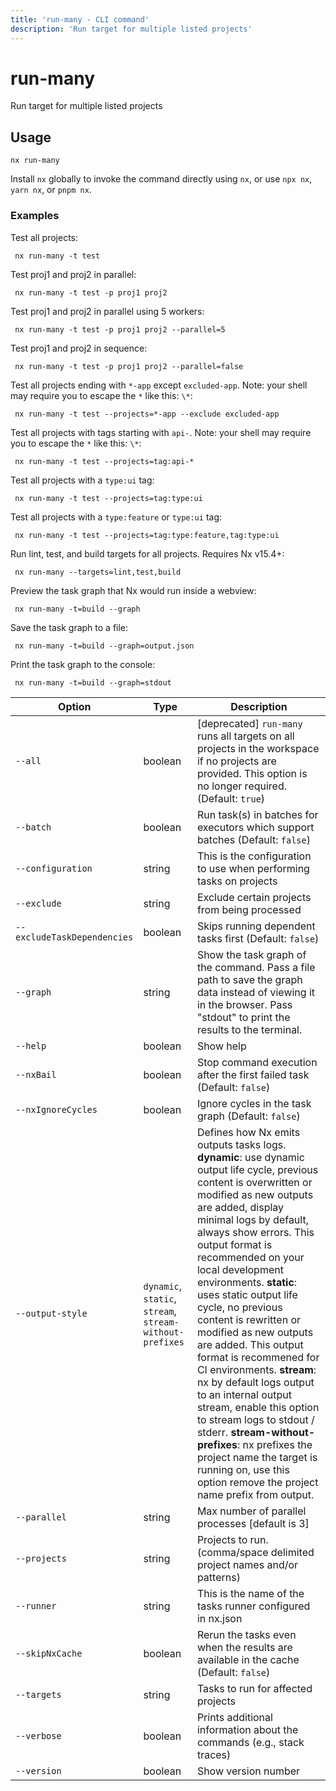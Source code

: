```yaml
---
title: 'run-many - CLI command'
description: 'Run target for multiple listed projects'
---
```


# run-many

Run target for multiple listed projects

## Usage

```shell
nx run-many
```

Install `nx` globally to invoke the command directly using `nx`, or use `npx nx`, `yarn nx`, or `pnpm nx`.

### Examples

Test all projects:

```shell
 nx run-many -t test
```

Test proj1 and proj2 in parallel:

```shell
 nx run-many -t test -p proj1 proj2
```

Test proj1 and proj2 in parallel using 5 workers:

```shell
 nx run-many -t test -p proj1 proj2 --parallel=5
```

Test proj1 and proj2 in sequence:

```shell
 nx run-many -t test -p proj1 proj2 --parallel=false
```

Test all projects ending with `*-app` except `excluded-app`. Note: your shell may require you to escape the `*` like this: `\*`:

```shell
 nx run-many -t test --projects=*-app --exclude excluded-app
```

Test all projects with tags starting with `api-`. Note: your shell may require you to escape the `*` like this: `\*`:

```shell
 nx run-many -t test --projects=tag:api-*
```

Test all projects with a `type:ui` tag:

```shell
 nx run-many -t test --projects=tag:type:ui
```

Test all projects with a `type:feature` or `type:ui` tag:

```shell
 nx run-many -t test --projects=tag:type:feature,tag:type:ui
```

Run lint, test, and build targets for all projects. Requires Nx v15.4+:

```shell
 nx run-many --targets=lint,test,build
```

Preview the task graph that Nx would run inside a webview:

```shell
 nx run-many -t=build --graph
```

Save the task graph to a file:

```shell
 nx run-many -t=build --graph=output.json
```

Print the task graph to the console:

```shell
 nx run-many -t=build --graph=stdout
```

| Option                      | Type                                                     | Description                                                                                                                                                                                                                                                                                                                                                                                                                                                                                                                                                                                                                                                                                                                                 |
| --------------------------- | -------------------------------------------------------- | ------------------------------------------------------------------------------------------------------------------------------------------------------------------------------------------------------------------------------------------------------------------------------------------------------------------------------------------------------------------------------------------------------------------------------------------------------------------------------------------------------------------------------------------------------------------------------------------------------------------------------------------------------------------------------------------------------------------------------------------- |
| `--all`                     | boolean                                                  | [deprecated] `run-many` runs all targets on all projects in the workspace if no projects are provided. This option is no longer required. (Default: `true`)                                                                                                                                                                                                                                                                                                                                                                                                                                                                                                                                                                                 |
| `--batch`                   | boolean                                                  | Run task(s) in batches for executors which support batches (Default: `false`)                                                                                                                                                                                                                                                                                                                                                                                                                                                                                                                                                                                                                                                               |
| `--configuration`           | string                                                   | This is the configuration to use when performing tasks on projects                                                                                                                                                                                                                                                                                                                                                                                                                                                                                                                                                                                                                                                                          |
| `--exclude`                 | string                                                   | Exclude certain projects from being processed                                                                                                                                                                                                                                                                                                                                                                                                                                                                                                                                                                                                                                                                                               |
| `--excludeTaskDependencies` | boolean                                                  | Skips running dependent tasks first (Default: `false`)                                                                                                                                                                                                                                                                                                                                                                                                                                                                                                                                                                                                                                                                                      |
| `--graph`                   | string                                                   | Show the task graph of the command. Pass a file path to save the graph data instead of viewing it in the browser. Pass "stdout" to print the results to the terminal.                                                                                                                                                                                                                                                                                                                                                                                                                                                                                                                                                                       |
| `--help`                    | boolean                                                  | Show help                                                                                                                                                                                                                                                                                                                                                                                                                                                                                                                                                                                                                                                                                                                                   |
| `--nxBail`                  | boolean                                                  | Stop command execution after the first failed task (Default: `false`)                                                                                                                                                                                                                                                                                                                                                                                                                                                                                                                                                                                                                                                                       |
| `--nxIgnoreCycles`          | boolean                                                  | Ignore cycles in the task graph (Default: `false`)                                                                                                                                                                                                                                                                                                                                                                                                                                                                                                                                                                                                                                                                                          |
| `--output-style`            | `dynamic`, `static`, `stream`, `stream-without-prefixes` | Defines how Nx emits outputs tasks logs. **dynamic**: use dynamic output life cycle, previous content is overwritten or modified as new outputs are added, display minimal logs by default, always show errors. This output format is recommended on your local development environments. **static**: uses static output life cycle, no previous content is rewritten or modified as new outputs are added. This output format is recommened for CI environments. **stream**: nx by default logs output to an internal output stream, enable this option to stream logs to stdout / stderr. **stream-without-prefixes**: nx prefixes the project name the target is running on, use this option remove the project name prefix from output. |
| `--parallel`                | string                                                   | Max number of parallel processes [default is 3]                                                                                                                                                                                                                                                                                                                                                                                                                                                                                                                                                                                                                                                                                             |
| `--projects`                | string                                                   | Projects to run. (comma/space delimited project names and/or patterns)                                                                                                                                                                                                                                                                                                                                                                                                                                                                                                                                                                                                                                                                      |
| `--runner`                  | string                                                   | This is the name of the tasks runner configured in nx.json                                                                                                                                                                                                                                                                                                                                                                                                                                                                                                                                                                                                                                                                                  |
| `--skipNxCache`             | boolean                                                  | Rerun the tasks even when the results are available in the cache (Default: `false`)                                                                                                                                                                                                                                                                                                                                                                                                                                                                                                                                                                                                                                                         |
| `--targets`                 | string                                                   | Tasks to run for affected projects                                                                                                                                                                                                                                                                                                                                                                                                                                                                                                                                                                                                                                                                                                          |
| `--verbose`                 | boolean                                                  | Prints additional information about the commands (e.g., stack traces)                                                                                                                                                                                                                                                                                                                                                                                                                                                                                                                                                                                                                                                                       |
| `--version`                 | boolean                                                  | Show version number                                                                                                                                                                                                                                                                                                                                                                                                                                                                                                                                                                                                                                                                                                                         |
